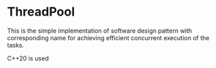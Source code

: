 # ThreadPool
This is the simple implementation of software design pattern with corresponding name for achieving efficient concurrent execution of the tasks. 

C++20 is used
